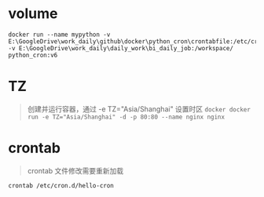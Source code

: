 <!--
 * @Author: longfengpili
 * @Date: 2019-10-13 10:33:02
 * @LastEditTime: 2019-10-13 10:47:06
 * @github: https://github.com/longfengpili
 -->
 
# volume
 ```docker
docker run --name mypython -v E:\GoogleDrive\work_daily\github\docker\python_cron\crontabfile:/etc/cron.d/ -v E:\GoogleDrive\work_daily\daily_work\bi_daily_job:/workspace/ python_cron:v6
 ```
# TZ
>  创建并运行容器，通过 -e TZ="Asia/Shanghai" 设置时区
     ```docker
     docker run -e TZ="Asia/Shanghai" -d -p 80:80 --name nginx nginx
     ```

# crontab
> crontab 文件修改需要重新加载
```
crontab /etc/cron.d/hello-cron
```
